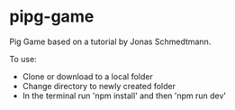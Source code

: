 # pipg-game
Pig Game based on a tutorial by Jonas Schmedtmann.

To use:
- Clone or download to a local folder
- Change directory to newly created folder
- In the terminal run 'npm install' and then 'npm run dev'
